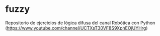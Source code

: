 # fuzzy
Repositorio de ejercicios de lógica difusa del canal Robótica con Python (https://www.youtube.com/channel/UCTXsT30VF8S9XphEOjUYHrg)
